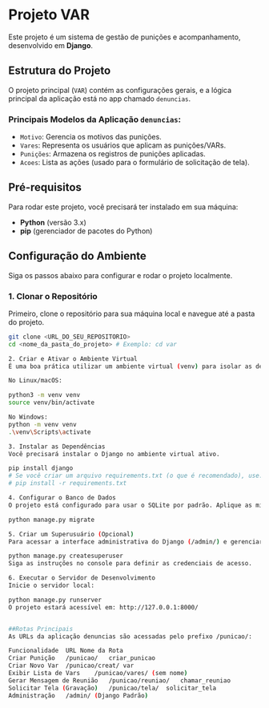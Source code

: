 # Projeto VAR

Este projeto é um sistema de gestão de punições e acompanhamento, desenvolvido em **Django**.

## Estrutura do Projeto

O projeto principal (`VAR`) contém as configurações gerais, e a lógica principal da aplicação está no app chamado `denuncias`.

### Principais Modelos da Aplicação `denuncias`:
* `Motivo`: Gerencia os motivos das punições.
* `Vares`: Representa os usuários que aplicam as punições/VARs.
* `Punições`: Armazena os registros de punições aplicadas.
* `Acoes`: Lista as ações (usado para o formulário de solicitação de tela).

## Pré-requisitos

Para rodar este projeto, você precisará ter instalado em sua máquina:

* **Python** (versão 3.x)
* **pip** (gerenciador de pacotes do Python)

## Configuração do Ambiente

Siga os passos abaixo para configurar e rodar o projeto localmente.

### 1. Clonar o Repositório

Primeiro, clone o repositório para sua máquina local e navegue até a pasta do projeto.

```bash
git clone <URL_DO_SEU_REPOSITORIO>
cd <nome_da_pasta_do_projeto> # Exemplo: cd var

2. Criar e Ativar o Ambiente Virtual
É uma boa prática utilizar um ambiente virtual (venv) para isolar as dependências do projeto.

No Linux/macOS:

python3 -m venv venv
source venv/bin/activate

No Windows:
python -m venv venv
.\venv\Scripts\activate

3. Instalar as Dependências
Você precisará instalar o Django no ambiente virtual ativo.

pip install django
# Se você criar um arquivo requirements.txt (o que é recomendado), use:
# pip install -r requirements.txt

4. Configurar o Banco de Dados
O projeto está configurado para usar o SQLite por padrão. Aplique as migrações existentes para criar as tabelas necessárias no banco de dados (db.sqlite3):

python manage.py migrate

5. Criar um Superusuário (Opcional)
Para acessar a interface administrativa do Django (/admin/) e gerenciar os modelos (Motivo, Vares, Punições, Acoes):

python manage.py createsuperuser
Siga as instruções no console para definir as credenciais de acesso.

6. Executar o Servidor de Desenvolvimento
Inicie o servidor local:

python manage.py runserver
O projeto estará acessível em: http://127.0.0.1:8000/


##Rotas Principais
As URLs da aplicação denuncias são acessadas pelo prefixo /punicao/:

Funcionalidade	URL	Nome da Rota
Criar Punição	/punicao/	criar_punicao
Criar Novo Var	/punicao/creat/	var
Exibir Lista de Vars	/punicao/vares/	(sem nome)
Gerar Mensagem de Reunião	/punicao/reuniao/	chamar_reuniao
Solicitar Tela (Gravação)	/punicao/tela/	solicitar_tela
Administração	/admin/	(Django Padrão)



